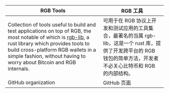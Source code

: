 

| RGB Tools                                                    | RGB 工具                                                     |
| ------------------------------------------------------------ | ------------------------------------------------------------ |
| Collection of tools useful to build and test applications on top of RGB, the most notable of which is [rgb-lib](https://github.com/RGB-Tools/rgb-lib), a rust library which provides tools to build cross-platform RGB wallets in a simple fashion, without having to worry about Bitcoin and RGB internals. | 可用于在 RGB 协议上开发和测试应用的工具集合，最著名的当属 rgb-lib，这是一个 rust 库，提供了开发跨平台的 RGB 钱包的简单方法，开发者不必关心比特币和 RGB 的内部结构。 |
| GitHub organization                                          | GitHub 页面                                                  |